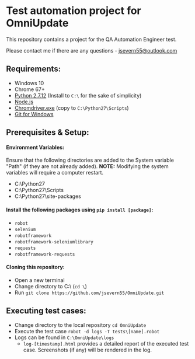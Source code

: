 # Test automation project for OmniUpdate
This repository contains a project for the QA Automation Engineer test.

Please contact me if there are any questions - jsevern55@outlook.com

## Requirements:
* Windows 10
* Chrome 67+
* [Python 2.7.12](https://www.python.org/ftp/python/2.7.15/python-2.7.15.amd64.msi) (Install to `C:\` for the sake of simplicity)
* [Node.js](https://nodejs.org/en/download/current/)
* [Chromdriver.exe](https://chromedriver.storage.googleapis.com/2.40/chromedriver_win32.zip) (copy to `C:\Python27\Scripts`)
* [Git for Windows](https://git-scm.com/download/win)

## Prerequisites & Setup:
#### Environment Variables: 
Ensure that the following directories are added to the System variable "Path" (if they are not already added). **NOTE:** Modifying the system variables will require a computer restart.
  * C:\Python27
  * C:\Python27\Scripts
  * C:\Python27\site-packages
#### Install the following packages using `pip install [package]`:
  * `robot`
  * `selenium`
  * `robotframework`
  * `robotframework-seleniumlibrary`
  * `requests`
  * `robotframework-requests`
  
#### Cloning this repository:
  * Open a new terminal
  * Change directory to C:\ (`cd \`)
  * Run `git clone https://github.com/jsevern55/OmniUpdate.git`

## Executing test cases:
  * Change directory to the local repository `cd OmniUpdate`
  * Execute the test case `robot -d logs -T tests\[name].robot`
  * Logs can be found in `C:\OmniUpdate\logs`
    * `log-[timestamp].html` provides a detailed report of the executed test case. Screenshots (if any) will be rendered in the log.
